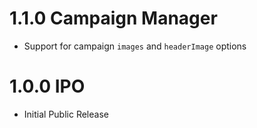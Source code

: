 # 1.1.0 Campaign Manager

- Support for campaign `images` and `headerImage` options

# 1.0.0 IPO

- Initial Public Release
